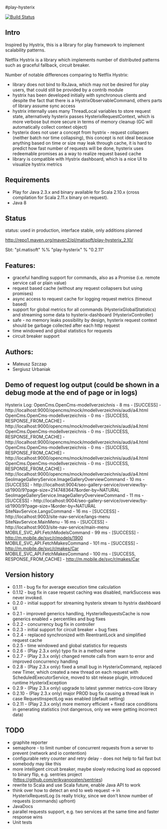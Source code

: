 #play-hysterix

[![Build Status](https://travis-ci.org/matiwinnetou/play-hysterix.svg?branch=master)](https://travis-ci.org/matiwinnetou/play-hysterix)

## Intro

Inspired by Hystrix, this is a library for play framework to implement scalability patterns.

Netflix Hystrix is a library which implements number of distributed patterns such as graceful fallback, circuit breaker.

Number of notable differences comparing to Netflix Hystrix:
- library does not bind to RxJava, which may not be desired for play users, that could still be provided by a contrib module
- hystrix has been developed initially with synchronous clients and despite the fact that there is a HystrixObservableCommand, others parts of library assume sync access
- hystrix internally uses many ThreadLocal variables to store request state, alternatively hysterix passes HysterixRequestContext, which is more verbose but more secure in terms of memory cleanup (GC will automatically collect context object)
- hysterix does not user a concept from hystrix - request collapsers (neither batch nor time collapsing), this concept is not ideal because anything based on time or size may leak through cache, it is hard to predict how fast number of requests will be done, hysterix uses redeemable promises as a way to realize request based cache 
- library is compatible with Hystrix dashboard, which is a nice UI to visualize hystrix metrics

## Requirements

- Play for Java 2.3.x and binary available for Scala 2.10.x (cross compilation for Scala 2.11.x binary on request).
- Java 8

## Status 
status: used in production, interface stable, only additions planned

http://repo1.maven.org/maven2/pl/matisoft/play-hysterix_2.10/

Sbt: "pl.matisoft" %% "play-hysterix" % "0.2.11"

## Features:
- graceful handling support for commands, also as a Promise (i.e. remote service call or plain value)
- request based cache (without any request collapsers but using promises)
- async access to request cache for logging request metrics (timeout based)
- support for global metrics for all commands (HysterixGlobalStatistics) and streaming some data to hysterix-dashboard (HysterixController)
- safe - no memory leaks possibility by design, hysterix request context should be garbage collected after each http request
- time windowed and global statistics for requests 
- circuit breaker support

## Authors:
- Mateusz Szczap
- Sergiusz Urbaniak

## Demo of request log output (could be shown in a debug mode at the end of page or in logs)
Hysterix Log:
OpenCms.OpenCms-modellverzeichnis - 8 ms - [SUCCESS] - http://localhost:9000/opencms/mock/modellverzeichnis/audi/a4.html
OpenCms.OpenCms-modellverzeichnis - 0 ms - [SUCCESS, RESPONSE_FROM_CACHE] - http://localhost:9000/opencms/mock/modellverzeichnis/audi/a4.html
OpenCms.OpenCms-modellverzeichnis - 0 ms - [SUCCESS, RESPONSE_FROM_CACHE] - http://localhost:9000/opencms/mock/modellverzeichnis/audi/a4.html
OpenCms.OpenCms-modellverzeichnis - 0 ms - [SUCCESS, RESPONSE_FROM_CACHE] - http://localhost:9000/opencms/mock/modellverzeichnis/audi/a4.html
OpenCms.OpenCms-modellverzeichnis - 0 ms - [SUCCESS, RESPONSE_FROM_CACHE] - http://localhost:9000/opencms/mock/modellverzeichnis/audi/a4.html
SeoImageGalleryService.ImageGalleryOverviewCommand - 10 ms - [SUCCESS] - http://localhost:9004/seo-gallery-service/overview/by-id/1900/9?page-size=2147483647&order-by=NATURAL
SeoImageGalleryService.ImageGalleryOverviewCommand - 11 ms - [SUCCESS] - http://localhost:9004/seo-gallery-service/overview/by-id/1900/9?page-size=1&order-by=NATURAL
SiteNavService.LangsCommand - 16 ms - [SUCCESS] - http://localhost:9003/site-nav-service/langs-menu
SiteNavService.MainMenu - 16 ms - [SUCCESS] - http://localhost:9003/site-nav-service/main-menu
MOBILE_SVC_API.FetchModelsCommand - 99 ms - [SUCCESS] - http://m.mobile.de/svc/r/models/1900
MOBILE_SVC_API.FetchMakesCommand - 101 ms - [SUCCESS] - http://m.mobile.de/svc/r/makes/Car
MOBILE_SVC_API.FetchMakesCommand - 100 ms - [SUCCESS, RESPONSE_FROM_CACHE] - http://m.mobile.de/svc/r/makes/Car

## Version history
- 0.1.11 - bug fix for average execution time calculation
- 0.1.12 - bug fix in case request caching was disabled, markSuccess was never invoked.
- 0.2.0 - initial support for streaming hysterix stream to hystrix dashboard UI
- 0.2.1 - improved generics handling, HysterixRequestsCache is now generics enabled + percentiles and bug fixes
- 0.2.2 - concurrency bug fix in controller
- 0.2.3 - initial support for circuit breaker + bug fixes
- 0.2.4 - replaced synchronized with ReentrantLock and simplified request cache
- 0.2.5 - time windowed and global statistics for requests
- 0.2.6 - (Play 2.3.x only) typo fix in a method name
- 0.2.7 - (Play 2.3.x only) changed remote calls from warn to error and improved concurrency handling
- 0.2.8 - (Play 2.3.x only) fixed a small bug in HysterixCommand, replaced new Timer, which created a new thread on each request with ScheduledExecutorService, moved to sbt release plugin, introduced runtime HysterixException
- 0.2.9 - (Play 2.3.x only) upgrade to latest yammer metrics-core library
- 0.2.10 - (Play 2.3.x only) major PROD bug fix causing a thread leak in case RequestInspectLog was enabled (default setting)
- 0.2.11 - (Play 2.3.x only) more memory efficient + fixed race conditions in generating statistics (not dangerous, only we were getting incorrect data)

## TODO
- graphite reporter
- semaphore - to limit number of concurrent requests from a server to prevent (network and io contention)
- configurable retry counter and retry delay - does not help to fail fast but somebody may like this
- more intelligent circuit breaker, maybe slowly reducing load as opposed to binary flip, e.g. sentries project (https://github.com/erikvanoosten/sentries)
- rewrite to Scala and use Scala future, enable Java API to work
- think over how to detect an end to web request -> in HysterixRequestLog (is really tricky, since we don't know number of requests (commands) upfront)
- JavaDocs
- parallel requests support, e.g. two services at the same time and faster response wins
- Unit tests
